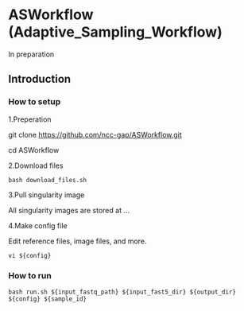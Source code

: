 # ASWorkflow　(Adaptive_Sampling_Workflow)

In preparation

## Introduction

### How to setup

1.Preperation

git clone https://github.com/ncc-gap/ASWorkflow.git

cd ASWorkflow


2.Download files

`bash download_files.sh`

3.Pull singularity image

All singularity images are stored at ...

4.Make config file

Edit reference files, image files, and more.

`vi ${config}`

### How to run
`bash run.sh ${input_fastq_path} ${input_fast5_dir} ${output_dir} ${config} ${sample_id}`
